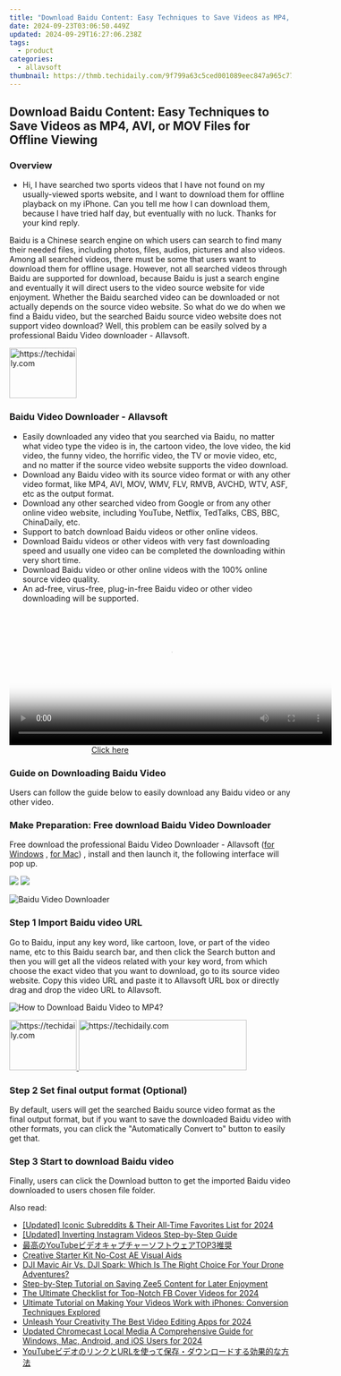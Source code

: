 ```yaml
---
title: "Download Baidu Content: Easy Techniques to Save Videos as MP4, AVI, or MOV Files for Offline Viewing"
date: 2024-09-23T03:06:50.449Z
updated: 2024-09-29T16:27:06.238Z
tags:
  - product
categories:
  - allavsoft
thumbnail: https://thmb.techidaily.com/9f799a63c5ced001089eec847a965c77100b85a292d3d2c56946946b1d875c1f.jpg
---
```


## Download Baidu Content: Easy Techniques to Save Videos as MP4, AVI, or MOV Files for Offline Viewing

### Overview

* Hi, I have searched two sports videos that I have not found on my usually-viewed sports website, and I want to download them for offline playback on my iPhone. Can you tell me how I can download them, because I have tried half day, but eventually with no luck. Thanks for your kind reply.

Baidu is a Chinese search engine on which users can search to find many their needed files, including photos, files, audios, pictures and also videos. Among all searched videos, there must be some that users want to download them for offline usage. However, not all searched videos through Baidu are supported for download, because Baidu is just a search engine and eventually it will direct users to the video source website for vide enjoyment. Whether the Baidu searched video can be downloaded or not actually depends on the source video website. So what do we do when we find a Baidu video, but the searched Baidu source video website does not support video download? Well, this problem can be easily solved by a professional Baidu Video downloader - Allavsoft.

<!-- affiliate ads begin -->
<a href="https://aligracehair.sjv.io/c/5597632/2135394/19272" target="_top" id="2135394">
  <img src="//a.impactradius-go.com/display-ad/19272-2135394" border="0" alt="https://techidaily.com" width="120" height="90"/>
</a>
<img height="0" width="0" src="https://aligracehair.sjv.io/i/5597632/2135394/19272" style="position:absolute;visibility:hidden;" border="0" />
<!-- affiliate ads end -->

### Baidu Video Downloader - Allavsoft

* Easily downloaded any video that you searched via Baidu, no matter what video type the video is in, the cartoon video, the love video, the kid video, the funny video, the horrific video, the TV or movie video, etc, and no matter if the source video website supports the video download.
* Download any Baidu video with its source video format or with any other video format, like MP4, AVI, MOV, WMV, FLV, RMVB, AVCHD, WTV, ASF, etc as the output format.
* Download any other searched video from Google or from any other online video website, including YouTube, Netflix, TedTalks, CBS, BBC, ChinaDaily, etc.
* Support to batch download Baidu videos or other online videos.
* Download Baidu videos or other videos with very fast downloading speed and usually one video can be completed the downloading within very short time.
* Download Baidu video or other online videos with the 100% online source video quality.
* An ad-free, virus-free, plug-in-free Baidu video or other video downloading will be supported.

<!-- affiliate ads begin -->
<span id="1938141">
					<video width="576" height="240" style="cursor:pointer"
           poster="//a.impactradius-go.com/display-clicktoplayimage/1938141.png"
           onclick="if(!this.playClicked){this.play();this.setAttribute('controls',true);this.playClicked=true;}">
	   <source src="//a.impactradius-go.com/display-ad/22993-1938141">
	   <img src="//a.impactradius-go.com/display-clicktoplayimage/1938141.png" style="border: none; height: 100%; width: 100%; object-fit: contain">
	</video>
	<div style="width:360px;text-align:center"><a href="javascript:window.open(decodeURIComponent('https%3A%2F%2Fhomestyler.sjv.io%2Fc%2F5597632%2F1938141%2F22993'), '_blank');void(0);">Click here</a></div>
</span>
<img height="0" width="0" src="https://imp.pxf.io/i/5597632/1938141/22993" style="position:absolute;visibility:hidden;" border="0" />
<!-- affiliate ads end -->

### Guide on Downloading Baidu Video

Users can follow the guide below to easily download any Baidu video or any other video.

### Make Preparation: Free download Baidu Video Downloader

Free download the professional Baidu Video Downloader - Allavsoft ([for Windows](https://tools.techidaily.com/allavsoft/products/) , [for Mac](https://tools.techidaily.com/allavsoft/products/)) , install and then launch it, the following interface will pop up.

[![](https://www.allavsoft.com/how-to/../images/how-to/free-download-win.jpg)](https://tools.techidaily.com/allavsoft/products/) [![](https://www.allavsoft.com/how-to/../images/how-to/free-download-mac.jpg)](https://tools.techidaily.com/allavsoft/products/)

![Baidu Video Downloader](https://www.allavsoft.com/how-to/../images/allavsoft/screen-shot-600.jpg)

### Step 1 Import Baidu video URL

Go to Baidu, input any key word, like cartoon, love, or part of the video name, etc to this Baidu search bar, and then click the Search button and then you will get all the videos related with your key word, from which choose the exact video that you want to download, go to its source video website. Copy this video URL and paste it to Allavsoft URL box or directly drag and drop the video URL to Allavsoft.

![How to Download Baidu Video to MP4?](https://www.allavsoft.com/how-to/../images/how-to/download-rtmp-video/download-rtmp-video.jpg)

<!-- affiliate ads begin -->
<a href="https://aligracehair.sjv.io/c/5597632/2135408/19272" target="_top" id="2135408">
  <img src="//a.impactradius-go.com/display-ad/19272-2135408" border="0" alt="https://techidaily.com" width="120" height="90"/>
</a>
<img height="0" width="0" src="https://aligracehair.sjv.io/i/5597632/2135408/19272" style="position:absolute;visibility:hidden;" border="0" />
<!-- affiliate ads end -->

<!-- affiliate ads begin -->
<a href="https://laganoo.pxf.io/c/5597632/1657395/16446" target="_top" id="1657395">
  <img src="//a.impactradius-go.com/display-ad/16446-1657395" border="0" alt="https://techidaily.com" width="300" height="90"/>
</a>
<img height="0" width="0" src="https://laganoo.pxf.io/i/5597632/1657395/16446" style="position:absolute;visibility:hidden;" border="0" />
<!-- affiliate ads end -->

### Step 2 Set final output format (Optional)

By default, users will get the searched Baidu source video format as the final output format, but if you want to save the downloaded Baidu video with other formats, you can click the "Automatically Convert to" button to easily get that.

### Step 3 Start to download Baidu video

Finally, users can click the Download button to get the imported Baidu video downloaded to users chosen file folder.

<ins class="adsbygoogle"
     style="display:block"
     data-ad-format="autorelaxed"
     data-ad-client="ca-pub-7571918770474297"
     data-ad-slot="1223367746"></ins>

<ins class="adsbygoogle"
     style="display:block"
     data-ad-client="ca-pub-7571918770474297"
     data-ad-slot="8358498916"
     data-ad-format="auto"
     data-full-width-responsive="true"></ins>

<span class="atpl-alsoreadstyle">Also read:</span>
<div><ul>
<li><a href="https://fox-boxes.techidaily.com/updated-iconic-subreddits-and-their-all-time-favorites-list-for-2024/"><u>[Updated] Iconic Subreddits & Their All-Time Favorites List for 2024</u></a></li>
<li><a href="https://instagram-video-recordings.techidaily.com/updated-inverting-instagram-videos-step-by-step-guide/"><u>[Updated] Inverting Instagram Videos Step-by-Step Guide</u></a></li>
<li><a href="https://discover-fantastic.techidaily.com/youtubetop3/"><u>最高のYouTubeビデオキャプチャーソフトウェアTOP3推奨</u></a></li>
<li><a href="https://fox-glue.techidaily.com/creative-starter-kit-no-cost-ae-visual-aids/"><u>Creative Starter Kit No-Cost AE Visual Aids</u></a></li>
<li><a href="https://buynow-reviews.techidaily.com/dji-mavic-air-vs-dji-spark-which-is-the-right-choice-for-your-drone-adventures/"><u>DJI Mavic Air Vs. DJI Spark: Which Is The Right Choice For Your Drone Adventures?</u></a></li>
<li><a href="https://discover-fantastic.techidaily.com/step-by-step-tutorial-on-saving-zee5-content-for-later-enjoyment/"><u>Step-by-Step Tutorial on Saving Zee5 Content for Later Enjoyment</u></a></li>
<li><a href="https://facebook-video-content.techidaily.com/the-ultimate-checklist-for-top-notch-fb-cover-videos-for-2024/"><u>The Ultimate Checklist for Top-Notch FB Cover Videos for 2024</u></a></li>
<li><a href="https://discover-fantastic.techidaily.com/ultimate-tutorial-on-making-your-videos-work-with-iphones-conversion-techniques-explored/"><u>Ultimate Tutorial on Making Your Videos Work with iPhones: Conversion Techniques Explored</u></a></li>
<li><a href="https://smart-video-editing.techidaily.com/unleash-your-creativity-the-best-video-editing-apps-for-2024/"><u>Unleash Your Creativity The Best Video Editing Apps for 2024</u></a></li>
<li><a href="https://ai-driven-video-production.techidaily.com/updated-chromecast-local-media-a-comprehensive-guide-for-windows-mac-android-and-ios-users-for-2024/"><u>Updated Chromecast Local Media A Comprehensive Guide for Windows, Mac, Android, and iOS Users for 2024</u></a></li>
<li><a href="https://discover-fantastic.techidaily.com/youtubeurl/"><u>YouTubeビデオのリンクとURLを使って保存・ダウンロードする効果的な方法</u></a></li>
</ul></div>

